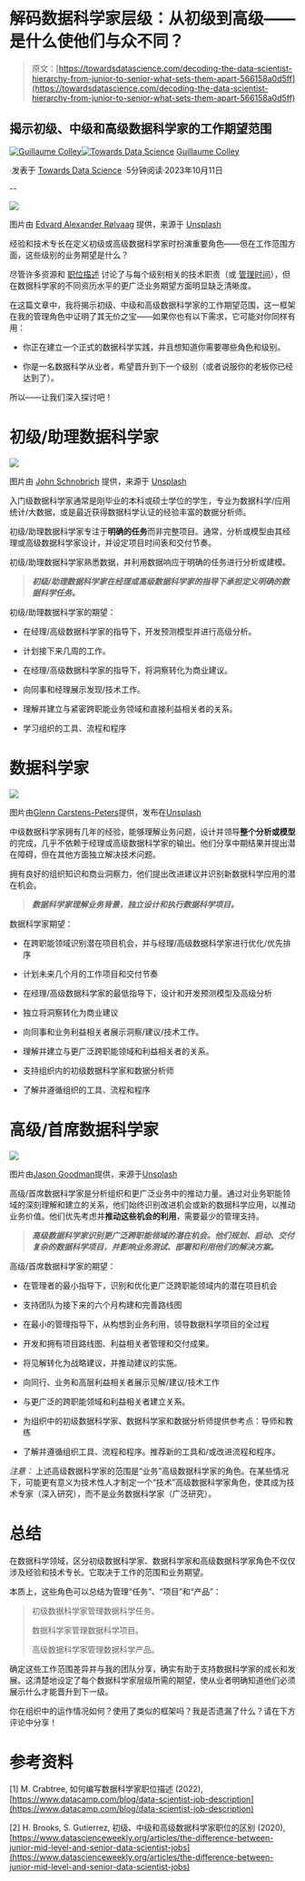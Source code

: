 # 解码数据科学家层级：从初级到高级——是什么使他们与众不同？

> 原文：[https://towardsdatascience.com/decoding-the-data-scientist-hierarchy-from-junior-to-senior-what-sets-them-apart-566158a0d5ff](https://towardsdatascience.com/decoding-the-data-scientist-hierarchy-from-junior-to-senior-what-sets-them-apart-566158a0d5ff)

## 揭示初级、中级和高级数据科学家的工作期望范围

[](https://medium.com/@guillaume.colley?source=post_page-----566158a0d5ff--------------------------------)[![Guillaume Colley](../Images/97ea637a566255b6724d4079ca2d5180.png)](https://medium.com/@guillaume.colley?source=post_page-----566158a0d5ff--------------------------------)[](https://towardsdatascience.com/?source=post_page-----566158a0d5ff--------------------------------)[![Towards Data Science](../Images/a6ff2676ffcc0c7aad8aaf1d79379785.png)](https://towardsdatascience.com/?source=post_page-----566158a0d5ff--------------------------------) [Guillaume Colley](https://medium.com/@guillaume.colley?source=post_page-----566158a0d5ff--------------------------------)

·发表于 [Towards Data Science](https://towardsdatascience.com/?source=post_page-----566158a0d5ff--------------------------------) ·5分钟阅读·2023年10月11日

--

![](../Images/9b73cb2d1ef0f3f106532d04e6141892.png)

图片由 [Edvard Alexander Rølvaag](https://unsplash.com/@edvardr?utm_source=medium&utm_medium=referral) 提供，来源于 [Unsplash](https://unsplash.com/?utm_source=medium&utm_medium=referral)

经验和技术专长在定义初级或高级数据科学家时扮演重要角色——但在工作范围方面，这些级别的业务期望是什么？

尽管许多资源和 [职位描述](https://www.datacamp.com/blog/data-scientist-job-description) 讨论了与每个级别相关的技术职责（或 [管理时间](https://www.datascienceweekly.org/articles/the-difference-between-junior-mid-level-and-senior-data-scientist-jobs)），但在数据科学家的不同资历水平的更广泛业务期望方面明显缺乏清晰度。

在这篇文章中，我将揭示初级、中级和高级数据科学家的工作期望范围，这一框架在我的管理角色中证明了其无价之宝——如果你也有以下需求，它可能对你同样有用：

+   你正在建立一个正式的数据科学实践，并且想知道你需要哪些角色和级别。

+   你是一名数据科学从业者，希望晋升到下一个级别（或者说服你的老板你已经达到了）。

所以——让我们深入探讨吧！

# 初级/助理数据科学家

![](../Images/a17e5987637d8690847acaa36b02e333.png)

图片由 [John Schnobrich](https://unsplash.com/@johnschno?utm_source=medium&utm_medium=referral) 提供，来源于 [Unsplash](https://unsplash.com/?utm_source=medium&utm_medium=referral)

入门级数据科学家通常是刚毕业的本科或硕士学位的学生，专业为数据科学/应用统计/大数据，或是最近获得数据科学认证的经验丰富的数据分析师。

初级/助理数据科学家专注于**明确的任务**而非完整项目。通常，分析或模型由其经理或高级数据科学家设计，并设定项目时间表和交付节奏。

初级/助理数据科学家熟悉数据，并利用数据响应于明确的任务进行分析或建模。

> ***初级/助理数据科学家在经理或高级数据科学家的指导下承担定义明确的数据科学任务。***

初级/助理数据科学家的期望：

+   在经理/高级数据科学家的指导下，开发预测模型并进行高级分析。

+   计划接下来几周的工作。

+   在经理/高级数据科学家的指导下，将洞察转化为商业建议。

+   向同事和经理展示发现/技术工作。

+   理解并建立与紧密跨职能业务领域和直接利益相关者的关系。

+   学习组织的工具、流程和程序

# 数据科学家

![](../Images/fb7b6d0ab5d185e1a628d54ee6fe30ca.png)

图片由[Glenn Carstens-Peters](https://unsplash.com/@glenncarstenspeters?utm_source=medium&utm_medium=referral)提供，发布在[Unsplash](https://unsplash.com/?utm_source=medium&utm_medium=referral)

中级数据科学家拥有几年的经验，能够理解业务问题，设计并领导**整个分析或模型**的完成，几乎不依赖于经理或高级数据科学家的输出。他们分享中期结果并提出潜在障碍，但在其他方面独立解决技术问题。

拥有良好的组织知识和商业洞察力，他们提出改进建议并识别新数据科学应用的潜在机会。

> ***数据科学家理解业务背景，独立设计和执行数据科学项目。***

数据科学家期望：

+   在跨职能领域识别潜在项目机会，并与经理/高级数据科学家进行优化/优先排序

+   计划未来几个月的工作项目和交付节奏

+   在经理/高级数据科学家的最低指导下，设计和开发预测模型及高级分析

+   独立将洞察转化为商业建议

+   向同事和业务利益相关者展示洞察/建议/技术工作。

+   理解并建立与更广泛跨职能领域和利益相关者的关系。

+   支持组织内的初级数据科学家和数据分析师

+   了解并遵循组织的工具、流程和程序

# 高级/首席数据科学家

![](../Images/811b87e4cf1bfb3be1448252ab31e250.png)

图片由[Jason Goodman](https://unsplash.com/@jasongoodman_youxventures?utm_source=medium&utm_medium=referral)提供，来源于[Unsplash](https://unsplash.com/?utm_source=medium&utm_medium=referral)

高级/首席数据科学家是分析组织和更广泛业务中的推动力量。通过对业务职能领域的深刻理解和建立的关系，他们始终识别改进机会或新的数据科学应用，以推动业务价值。他们优先考虑并**推动这些机会的利用**，需要最少的管理支持。

> ***高级数据科学家识别更广泛跨职能领域的潜在机会。他们规划、启动、交付复杂的数据科学项目，并影响业务测试、部署和利用他们的解决方案。***

高级/首席数据科学家的期望：

+   在管理者的最小指导下，识别和优化更广泛跨职能领域内的潜在项目机会

+   支持团队为接下来的六个月构建和完善路线图

+   在最小的管理指导下，从构想到业务利用，领导数据科学项目的全过程

+   开发和拥有项目路线图、利益相关者管理和交付成果。

+   将见解转化为战略建议，并推动建议的实施。

+   向同行、业务和高层利益相关者展示见解/建议/技术工作

+   与更广泛的跨职能领域和利益相关者建立关系。

+   为组织中的初级数据科学家、数据科学家和数据分析师提供参考点：导师和教练

+   了解并遵循组织工具、流程和程序。推荐新的工具和/或改进流程和程序。

*注意：* 上述高级数据科学家的范围是“业务”高级数据科学家的角色。在某些情况下，可能更有意义为技术性人才制定一个“技术”高级数据科学家角色，使其成为技术专家（深入研究），而不是业务数据科学家（广泛研究）。

# 总结

在数据科学领域，区分初级数据科学家、数据科学家和高级数据科学家角色不仅仅涉及经验和技术专长。它取决于工作的范围和业务期望。

本质上，这些角色可以总结为管理“任务”、“项目”和“产品”：

> 初级数据科学家管理数据科学任务。
> 
> 数据科学家管理数据科学项目。
> 
> 高级数据科学家管理数据科学产品。

确定这些工作范围差异并与我的团队分享，确实有助于支持数据科学家的成长和发展。这清楚地设定了每个数据科学家层级所需的期望，使从业者明确知道他们必须展示什么才能晋升到下一级。

你在组织中的运作情况如何？使用了类似的框架吗？我是否遗漏了什么？请在下方评论中分享！

# 参考资料

[1] M. Crabtree, 如何编写数据科学家职位描述 (2022), [https://www.datacamp.com/blog/data-scientist-job-description](https://www.datacamp.com/blog/data-scientist-job-description)

[2] H. Brooks, S. Gutierrez, 初级、中级和高级数据科学家职位的区别 (2020), [https://www.datascienceweekly.org/articles/the-difference-between-junior-mid-level-and-senior-data-scientist-jobs](https://www.datascienceweekly.org/articles/the-difference-between-junior-mid-level-and-senior-data-scientist-jobs)

